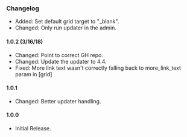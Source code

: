 ### Changelog

* Added: Set default grid target to "_blank".
* Changed: Only run updater in the admin.

#### 1.0.2 (3/16/18)
* Changed: Point to correct GH repo.
* Changed: Update the updater to 4.4.
* Fixed: More link text wasn't correctly falling back to more_link_text param in [grid]

#### 1.0.1
* Changed: Better updater handling.

#### 1.0.0
* Initial Release.
